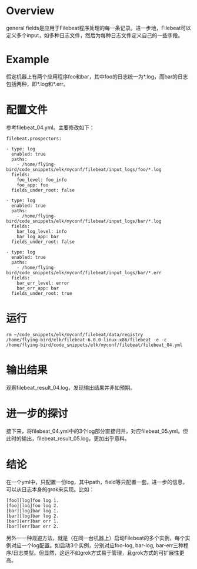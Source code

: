 # Overview

general fields是应用于Filebeat程序处理的每一条记录。进一步地，Filebeat可以定义多个input，如多种日志文件，然后为每种日志文件定义自己的一些字段。

# Example

假定机器上有两个应用程序foo和bar，其中foo的日志统一为\*.log，而bar的日志包括两种，即\*.log和\*.err。

# 配置文件

参考filebeat_04.yml。主要修改如下：

    filebeat.prospectors:

    - type: log
      enabled: true
      paths:
        - /home/flying-bird/code_snippets/elk/myconf/filebeat/input_logs/foo/*.log
      fields:
        foo_level: foo_info
        foo_app: foo
      fields_under_root: false

    - type: log
      enabled: true
      paths:
        - /home/flying-bird/code_snippets/elk/myconf/filebeat/input_logs/bar/*.log
      fields:
        bar_log_level: info
        bar_log_app: bar
      fields_under_root: false

    - type: log
      enabled: true
      paths:
        - /home/flying-bird/code_snippets/elk/myconf/filebeat/input_logs/bar/*.err
      fields:
        bar_err_level: error
        bar_err_app: bar
      fields_under_root: true

# 运行

    rm ~/code_snippets/elk/myconf/filebeat/data/registry
    /home/flying-bird/elk/filebeat-6.0.0-linux-x86/filebeat -e -c /home/flying-bird/code_snippets/elk/myconf/filebeat/filebeat_04.yml

# 输出结果

观察filebeat\_result\_04.log，发现输出结果并非如预期。

# 进一步的探讨

接下来，将filebeat\_04.yml中的3个log部分直接归并，对应filebeat\_05.yml。但此时的输出，filebeat\_result\_05.log，更加出乎意料。

# 结论

在一个yml中，只配置一份log，其中path，field等只配置一套。进一步的信息，可以从日志本身的grok来实现。比如：

    [foo][log]foo log 1.
    [foo][log]foo log 2.
    [bar][log]bar log 1.
    [bar][log]bar log 2.
    [bar][err]bar err 1.
    [bar][err]bar err 2.

另外一一种规避方法，就是（在同一台机器上）启动Filebeat的多个实例，每个实例对应一个log配置。如启动3个实例，分别对应foo-log, bar-log, bar-err三种程序/日志类型。但显然，这远不如grok方式易于管理，且grok方式的可扩展性更高。
